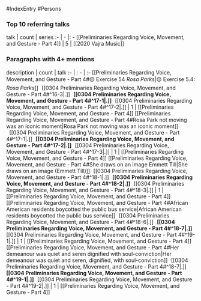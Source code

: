 #IndexEntry #Persons

### Top 10 referring talks
talk | count | series
:- | - |: -
[[Preliminaries Regarding Voice, Movement, and Gesture - Part 4]] | 5 | [[2020 Vajra Music]]

### Paragraphs with 4+ mentions
description | count | talk
:- | : - | :-
[[Preliminaries Regarding Voice, Movement, and Gesture - Part 4#🟡 Exercise 54 _Rosa Parks_\|🟡 Exercise 5.4: _Rosa Parks_]] &nbsp;&nbsp;[[0304 Preliminaries Regarding Voice, Movement, and Gesture - Part 4#^16-3\|.]] &nbsp; **[[0304 Preliminaries Regarding Voice, Movement, and Gesture - Part 4#^17-1\|.]]** &nbsp; [[0304 Preliminaries Regarding Voice, Movement, and Gesture - Part 4#^17-2\|.]] | 1 | [[Preliminaries Regarding Voice, Movement, and Gesture - Part 4]]
[[Preliminaries Regarding Voice, Movement, and Gesture - Part 4#Rosa Park not moving was an iconic moment\|Rosa Park not moving was an iconic moment]] &nbsp;&nbsp;[[0304 Preliminaries Regarding Voice, Movement, and Gesture - Part 4#^17-1\|.]] &nbsp; **[[0304 Preliminaries Regarding Voice, Movement, and Gesture - Part 4#^17-2\|.]]** &nbsp; [[0304 Preliminaries Regarding Voice, Movement, and Gesture - Part 4#^17-3\|.]] | 1 | [[Preliminaries Regarding Voice, Movement, and Gesture - Part 4]]
[[Preliminaries Regarding Voice, Movement, and Gesture - Part 4#She draws on an image Emmett Till\|She draws on an image (Emmett Till)]] &nbsp;&nbsp;[[0304 Preliminaries Regarding Voice, Movement, and Gesture - Part 4#^18-1\|.]] &nbsp; **[[0304 Preliminaries Regarding Voice, Movement, and Gesture - Part 4#^18-2\|.]]** &nbsp; [[0304 Preliminaries Regarding Voice, Movement, and Gesture - Part 4#^18-3\|.]] | 1 | [[Preliminaries Regarding Voice, Movement, and Gesture - Part 4]]
[[Preliminaries Regarding Voice, Movement, and Gesture - Part 4#African American residents boycotted the public bus service\|African American residents boycotted the public bus service]] &nbsp;&nbsp;[[0304 Preliminaries Regarding Voice, Movement, and Gesture - Part 4#^18-6\|.]] &nbsp; **[[0304 Preliminaries Regarding Voice, Movement, and Gesture - Part 4#^18-7\|.]]** &nbsp; [[0304 Preliminaries Regarding Voice, Movement, and Gesture - Part 4#^19-1\|.]] | 1 | [[Preliminaries Regarding Voice, Movement, and Gesture - Part 4]]
[[Preliminaries Regarding Voice, Movement, and Gesture - Part 4#Her demeanour was quiet and seren dignified with soul-conviction\|Her demeanour was quiet and seren, dignified, with soul-conviction]] &nbsp;&nbsp;[[0304 Preliminaries Regarding Voice, Movement, and Gesture - Part 4#^18-7\|.]] &nbsp; **[[0304 Preliminaries Regarding Voice, Movement, and Gesture - Part 4#^19-1\|.]]** &nbsp; [[0304 Preliminaries Regarding Voice, Movement, and Gesture - Part 4#^19-2\|.]] | 1 | [[Preliminaries Regarding Voice, Movement, and Gesture - Part 4]]

